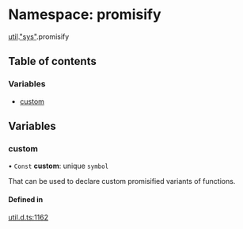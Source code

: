 # Namespace: promisify

[util](util.md).["sys"](util._sys_.md).promisify

## Table of contents

### Variables

- [custom](util._sys_.promisify.md#custom)

## Variables

### custom

• `Const` **custom**: unique `symbol`

That can be used to declare custom promisified variants of functions.

#### Defined in

[util.d.ts:1162](https://github.com/goodcodedev/bun-types/blob/8bd1b3a/util.d.ts#L1162)
